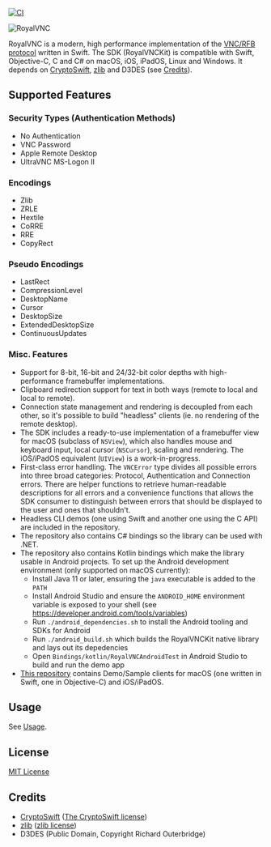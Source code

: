 [![CI](https://github.com/royalapplications/royalvnc/actions/workflows/ci.yml/badge.svg)](https://github.com/royalapplications/royalvnc/actions/workflows/ci.yml)

![RoyalVNC](Design/Banner_Rendered/Banner.png)

RoyalVNC is a modern, high performance implementation of the [VNC/RFB protocol](https://github.com/rfbproto/rfbproto/blob/master/rfbproto.rst) written in Swift.
The SDK (RoyalVNCKit) is compatible with Swift, Objective-C, C and C# on macOS, iOS, iPadOS, Linux and Windows.
It depends on [CryptoSwift](https://github.com/krzyzanowskim/CryptoSwift), [zlib](https://github.com/madler/zlib) and D3DES (see [Credits](#Credits)).

## Supported Features

### Security Types (Authentication Methods)
- No Authentication
- VNC Password
- Apple Remote Desktop
- UltraVNC MS-Logon II

### Encodings
- Zlib
- ZRLE
- Hextile
- CoRRE
- RRE
- CopyRect

### Pseudo Encodings
- LastRect
- CompressionLevel
- DesktopName
- Cursor
- DesktopSize
- ExtendedDesktopSize
- ContinuousUpdates

### Misc. Features
- Support for 8-bit, 16-bit and 24/32-bit color depths with high-performance framebuffer implementations.
- Clipboard redirection support for text in both ways (remote to local and local to remote).
- Connection state management and rendering is decoupled from each other, so it's possible to build "headless" clients (ie. no rendering of the remote desktop).
- The SDK includes a ready-to-use implementation of a framebuffer view for macOS (subclass of `NSView`), which also handles mouse and keyboard input, local cursor (`NSCursor`), scaling and rendering. The iOS/iPadOS equivalent (`UIView`) is a work-in-progress.
- First-class error handling. The `VNCError` type divides all possible errors into three broad categories: Protocol, Authentication and Connection errors. There are helper functions to retrieve human-readable descriptions for all errors and a convenience functions that allows the SDK consumer to distinguish between errors that should be displayed to the user and ones that shouldn't.
- Headless CLI demos (one using Swift and another one using the C API) are included in the repository.
- The repository also contains C# bindings so the library can be used with .NET.
- The repository also contains Kotlin bindings which make the library usable in Android projects. To set up the Android development environment (only supported on macOS currently):
  - Install Java 11 or later, ensuring the `java` executable is added to the `PATH`
  - Install Android Studio and ensure the `ANDROID_HOME` environment variable is exposed to your shell (see https://developer.android.com/tools/variables)
  - Run `./android_dependencies.sh` to install the Android tooling and SDKs for Android
  - Run `./android_build.sh` which builds the RoyalVNCKit native library and lays out its depedencies
  - Open `Bindings/kotlin/RoyalVNCAndroidTest` in Android Studio to build and run the demo app
- [This repository](https://github.com/royalapplications/royalvnc-demo) contains Demo/Sample clients for macOS (one written in Swift, one in Objective-C) and iOS/iPadOS.

## Usage
See [Usage](USAGE.md).

## License
[MIT License](LICENSE)

## Credits
- [CryptoSwift](https://github.com/krzyzanowskim/CryptoSwift) ([The CryptoSwift license](https://github.com/krzyzanowskim/CryptoSwift/blob/main/LICENSE))
- [zlib](https://github.com/madler/zlib) ([zlib license](https://github.com/madler/zlib/blob/develop/LICENSE))
- D3DES (Public Domain, Copyright Richard Outerbridge)
